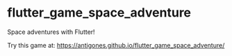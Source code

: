 # flutter_game_space_adventure
Space adventures with Flutter!

Try this game at: https://antigones.github.io/flutter_game_space_adventure/
